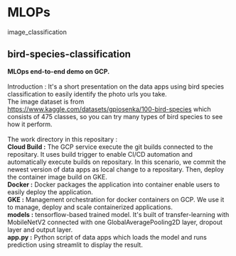 # MLOPs
 image_classification
## bird-species-classification
**MLOps end-to-end demo on GCP.**<br />
<br />
Introduction : It's a short presentation on the data apps using bird species classification to easily identify the photo urls you take. <br />
The image dataset is from https://www.kaggle.com/datasets/gpiosenka/100-bird-species which consists of 475 classes, so you can try many types of bird species to see how it perform.<br />
<br />
The work directory in this repositary :<br />
**Cloud Build :** The GCP service execute the git builds connected to the repositary. It uses build trigger to enable CI/CD automation and automatically execute builds on repositary. In this scenario, we commit the newest version of data apps as local change to a repositary. Then, deploy the container image build on GKE.<br />
**Docker :** Docker packages the application into container enable users to easily deploy the application.<br />
**GKE :** Management orchestration for docker containers on GCP. We use it to manage, deploy and scale containerized applications.<br />
**models :** tensorflow-based trained model. It's built of transfer-learning with MobileNetV2 connected with one GlobalAveragePooling2D layer, dropout layer and output layer.<br />
**app.py :** Python script of data apps which loads the model and runs prediction using streamlit to display the result.
